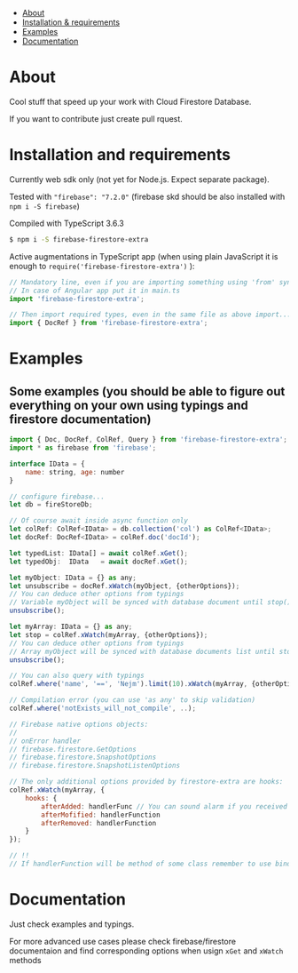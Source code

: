 - [About](#about)
- [Installation & requirements](#installation-and-requirements)
- [Examples](#examples)
- [Documentation](#documentation)

# About
Cool stuff that speed up your work with Cloud Firestore Database.

If you want to contribute just create pull rquest.

# Installation and requirements
Currently web sdk only (not yet for Node.js. Expect separate package).

Tested with `"firebase": "7.2.0"` (firebase skd should be also installed with `npm i -S firebase`)

Compiled with TypeScript 3.6.3

```sh
$ npm i -S firebase-firestore-extra
```

Active augmentations in TypeScript app (when using plain JavaScript it is enough to `require('firebase-firestore-extra')` ):
```js
// Mandatory line, even if you are importing something using 'from' syntax
// In case of Angular app put it in main.ts
import 'firebase-firestore-extra';

// Then import required types, even in the same file as above import...
import { DocRef } from 'firebase-firestore-extra';

```

# Examples

## Some examples (you should be able to figure out everything on your own using typings and firestore documentation)
```js
import { Doc, DocRef, ColRef, Query } from 'firebase-firestore-extra';
import * as firebase from 'firebase';

interface IData = {
    name: string, age: number
}

// configure firebase...
let db = fireStoreDb;

// Of course await inside async function only
let colRef: ColRef<IData> = db.collection('col') as ColRef<IData>;
let docRef: DocRef<IData> = colRef.doc('docId');

let typedList: IData[] = await colRef.xGet();
let typedObj:  IData   = await docRef.xGet();

let myObject: IData = {} as any;
let unsubscribe = docRef.xWatch(myObject, {otherOptions});
// You can deduce other options from typings
// Variable myObject will be synced with database document until stop() called
unsubscribe();

let myArray: IData = {} as any;
let stop = colRef.xWatch(myArray, {otherOptions});
// You can deduce other options from typings
// Array myObject will be synced with database documents list until stop() called
unsubscribe();

// You can also query with typings
colRef.where('name', '==', 'Nejm').limit(10).xWatch(myArray, {otherOptions});

// Compilation error (you can use 'as any' to skip validation)
colRef.where('notExists_will_not_compile', ..);

// Firebase native options objects:
//
// onError handler
// firebase.firestore.GetOptions
// firebase.firestore.SnapshotOptions
// firebase.firestore.SnapshotListenOptions

// The only additional options provided by firestore-extra are hooks:
colRef.xWatch(myArray, {
    hooks: {
        afterAdded: handlerFunc // You can sound alarm if you received new document created later than Date.now()
        afterMofified: handlerFunction
        afterRemoved: handlerFunction
    }
});

// !!
// If handlerFunction will be method of some class remember to use bind

```


# Documentation

Just check examples and typings.

For more advanced use cases please check firebase/firestore documentaion and find corresponding options when usign `xGet` and `xWatch` methods
